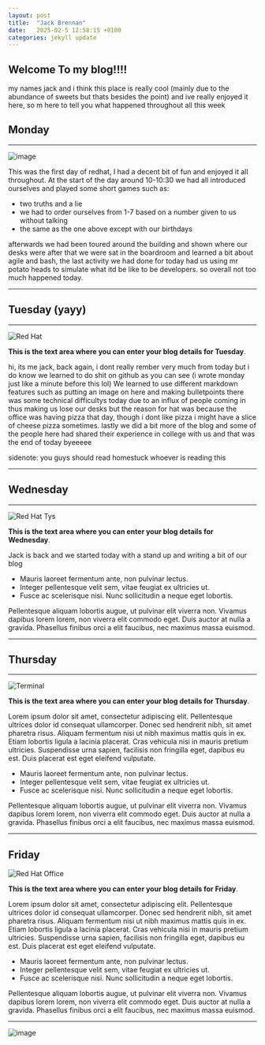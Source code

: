 ```yaml
---
layout: post
title:  "Jack Brennan"
date:   2025-02-5 12:58:15 +0100
categories: jekyll update
---
```


## Welcome To my blog!!!!
my names jack and i think this place is really cool (mainly due to the abundance of sweets but thats besides the point) and ive really enjoyed it here, so m here to tell you what happened throughout all this week

 ## Monday

---


![image](https://www.homestuck.com/images/storyfiles/hs2/00328.gif)

This was the first day of redhat, I had a decent bit of fun and enjoyed it all throughout. At the start of the day around 10-10:30 we had all introduced ourselves and played some short games such as:
- two truths and a lie
- we had to order ourselves from 1-7 based on a number given to us without talking
- the same as the one above except with our birthdays
  
afterwards we had been toured around the building and shown where our desks were after that we were sat in the boardroom and learned a bit about agile and bash, the last activity we had done for today had us using mr potato heads to simulate what itd be like to be developers.
so overall not too much happened today.


---


## Tuesday (yayy)


---


![Red Hat](https://media.licdn.com/dms/image/sync/v2/D4E27AQG0k7J11PhVrA/articleshare-shrink_800/articleshare-shrink_800/0/1715854575117?e=2147483647&v=beta&t=p90eVR4DoE3f_dLfR9lHtLAVEG56CL9iItgiYbWf0yU "Red Hat Waterford")

**This is the text area where you can enter your blog details for Tuesday**.

hi, its me jack, back again, i dont really rember very much from today but i do know we learned to do shit on github as you can see (i wrote monday just like a minute before this lol) 
We learned to use different markdown features such as putting an image on here and making bulletpoints
there was some technical difficultys today due to an influx of people coming in thus making us lose our desks but the reason for hat was because the office was having pizza that day,
 though i dont like pizza i might have a slice of cheese pizza sometimes.
 lastly we did a bit more of the blog and some of the people here had shared their experience in college with us and that was the end of today byeeeee

sidenote: you guys should read homestuck whoever is reading this

---


## Wednesday


---


![Red Hat Tys](https://media.licdn.com/dms/image/D4E12AQGU2MRA1t_flw/article-cover_image-shrink_720_1280/0/1669889882460?e=2147483647&v=beta&t=2iisPY76v14iDs2r6ruxcI0rKQ5a51bWC5Ted8bh6Fc "Red Hat TYs")

**This is the text area where you can enter your blog details for Wednesday**.

Jack is back and we started today with a stand up and writing a bit of our blog

* Mauris laoreet fermentum ante, non pulvinar lectus. 
* Integer pellentesque velit sem, vitae feugiat ex ultricies ut. 
* Fusce ac scelerisque nisi. Nunc sollicitudin a neque eget lobortis. 

Pellentesque aliquam lobortis augue, ut pulvinar elit viverra non. Vivamus dapibus lorem lorem, non viverra elit commodo eget. Duis auctor at nulla a gravida. Phasellus finibus orci a elit faucibus, nec maximus massa euismod.


---


## Thursday


---


![Terminal](https://helpdeskgeek.com/wp-content/pictures/2023/01/preview-media-0-Title-Image.jpg "Terminal")

**This is the text area where you can enter your blog details for Thursday**.

Lorem ipsum dolor sit amet, consectetur adipiscing elit. Pellentesque ultrices dolor id consequat ullamcorper. Donec sed hendrerit nibh, sit amet pharetra risus. Aliquam fermentum nisi ut nibh maximus mattis quis in ex. Etiam lobortis ligula a lacinia placerat. Cras vehicula nisi in mauris pretium ultricies. Suspendisse urna sapien, facilisis non fringilla eget, dapibus eu est. Duis placerat est eget eleifend vulputate. 

* Mauris laoreet fermentum ante, non pulvinar lectus. 
* Integer pellentesque velit sem, vitae feugiat ex ultricies ut. 
* Fusce ac scelerisque nisi. Nunc sollicitudin a neque eget lobortis. 

Pellentesque aliquam lobortis augue, ut pulvinar elit viverra non. Vivamus dapibus lorem lorem, non viverra elit commodo eget. Duis auctor at nulla a gravida. Phasellus finibus orci a elit faucibus, nec maximus massa euismod.

---


## Friday

![Red Hat Office](https://github.blog/wp-content/uploads/2023/10/Collaboration-DarkMode-2.png?resize=1200%2C630 "Github")

**This is the text area where you can enter your blog details for Friday**.

Lorem ipsum dolor sit amet, consectetur adipiscing elit. Pellentesque ultrices dolor id consequat ullamcorper. Donec sed hendrerit nibh, sit amet pharetra risus. Aliquam fermentum nisi ut nibh maximus mattis quis in ex. Etiam lobortis ligula a lacinia placerat. Cras vehicula nisi in mauris pretium ultricies. Suspendisse urna sapien, facilisis non fringilla eget, dapibus eu est. Duis placerat est eget eleifend vulputate. 

* Mauris laoreet fermentum ante, non pulvinar lectus. 
* Integer pellentesque velit sem, vitae feugiat ex ultricies ut. 
* Fusce ac scelerisque nisi. Nunc sollicitudin a neque eget lobortis. 

Pellentesque aliquam lobortis augue, ut pulvinar elit viverra non. Vivamus dapibus lorem lorem, non viverra elit commodo eget. Duis auctor at nulla a gravida. Phasellus finibus orci a elit faucibus, nec maximus massa euismod.

---

![image](https://github.com/user-attachments/assets/5a3ac1b0-d2a2-4a20-b242-b95956e89886)
